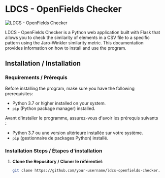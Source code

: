 # LDCS - OpenFields Checker

![LDCS - OpenFields Checker](ldcs_openfields_checker.png)

LDCS - OpenFields Checker is a Python web application built with Flask that allows you to check the similarity of elements in a CSV file to a specific pattern using the Jaro-Winkler similarity metric. This documentation provides information on how to install and use the program.

## Installation / Installation

### Requirements / Prérequis

Before installing the program, make sure you have the following prerequisites:

- Python 3.7 or higher installed on your system.
- `pip` (Python package manager) installed.

Avant d'installer le programme, assurez-vous d'avoir les prérequis suivants :

- Python 3.7 ou une version ultérieure installée sur votre système.
- `pip` (gestionnaire de packages Python) installé.

### Installation Steps / Étapes d'installation

1. **Clone the Repository / Cloner le référentiel**:

   ```bash
   git clone https://github.com/your-username/ldcs-openfields-checker.git
